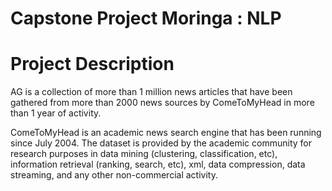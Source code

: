 # Capstone Project Moringa : NLP
 
# Project Description

AG is a collection of more than 1 million news articles that have been gathered from more
than 2000 news sources by ComeToMyHead in more than 1 year of activity.

ComeToMyHead is an academic news search engine that has been running since July 2004.
The dataset is provided by the academic community for research purposes in data mining
(clustering, classification, etc), information retrieval (ranking, search, etc), xml, data
compression, data streaming, and any other non-commercial activity.
